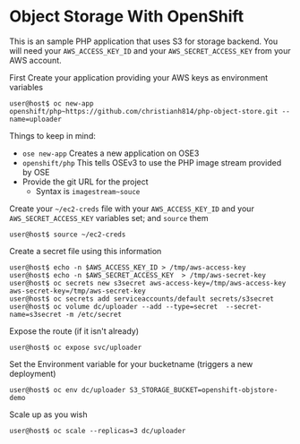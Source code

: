 # Object Storage With OpenShift

This is an sample PHP application that uses S3 for storage backend. You will need your `AWS_ACCESS_KEY_ID` and your `AWS_SECRET_ACCESS_KEY` from your AWS account.

First Create your application providing your AWS keys as environment variables
```
user@host$ oc new-app openshift/php~https://github.com/christianh814/php-object-store.git --name=uploader 
```

Things to keep in mind:
* `ose new-app` Creates a new application on OSE3
* `openshift/php` This tells OSEv3 to use the PHP image stream provided by OSE
* Provide the git URL for the project
  * Syntax is `imagestream~souce`


Create your `~/ec2-creds` file with your `AWS_ACCESS_KEY_ID` and your `AWS_SECRET_ACCESS_KEY` variables set; and `source` them
```
user@host$ source ~/ec2-creds
```

Create a secret file using this information
```
user@host$ echo -n $AWS_ACCESS_KEY_ID > /tmp/aws-access-key
user@host$ echo -n $AWS_SECRET_ACCESS_KEY  > /tmp/aws-secret-key
user@host$ oc secrets new s3secret aws-access-key=/tmp/aws-access-key aws-secret-key=/tmp/aws-secret-key
user@host$ oc secrets add serviceaccounts/default secrets/s3secret
user@host$ oc volume dc/uploader --add --type=secret  --secret-name=s3secret -m /etc/secret
```

Expose the route (if it isn't already)
```
user@host$ oc expose svc/uploader
```

Set the Environment variable for your bucketname (triggers a new deployment)
```
user@host$ oc env dc/uploader S3_STORAGE_BUCKET=openshift-objstore-demo
```

Scale up as you wish
```
user@host$ oc scale --replicas=3 dc/uploader
```
